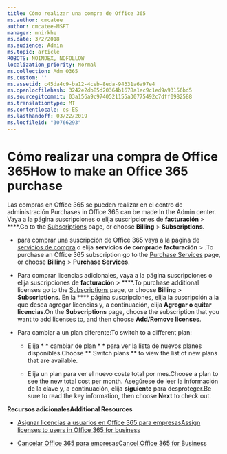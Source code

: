 ```yaml
---
title: Cómo realizar una compra de Office 365
ms.author: cmcatee
author: cmcatee-MSFT
manager: mnirkhe
ms.date: 3/2/2018
ms.audience: Admin
ms.topic: article
ROBOTS: NOINDEX, NOFOLLOW
localization_priority: Normal
ms.collection: Adm_O365
ms.custom: ''
ms.assetid: c45da4c9-ba12-4ceb-8eda-94331a6a97e4
ms.openlocfilehash: 3242e2db85d20364b1678a1ec9c1ed9a93156bd5
ms.sourcegitcommit: 03a156a9c9740521155a30775492c7dff0982588
ms.translationtype: MT
ms.contentlocale: es-ES
ms.lasthandoff: 03/22/2019
ms.locfileid: "30766293"
---
```

# <a name="how-to-make-an-office-365-purchase"></a><span data-ttu-id="28129-102">Cómo realizar una compra de Office 365</span><span class="sxs-lookup"><span data-stu-id="28129-102">How to make an Office 365 purchase</span></span>

<span data-ttu-id="28129-103">Las compras en Office 365 se pueden realizar en el centro de administración.</span><span class="sxs-lookup"><span data-stu-id="28129-103">Purchases in Office 365 can be made In the Admin center.</span></span> <span data-ttu-id="28129-104">Vaya a la [](https://go.microsoft.com/fwlink/p/?linkid=842054) página suscripciones o elija suscripciones de **facturación** \> \*\*\*\*.</span><span class="sxs-lookup"><span data-stu-id="28129-104">Go to the [Subscriptions](https://go.microsoft.com/fwlink/p/?linkid=842054) page, or choose **Billing** \> **Subscriptions**.</span></span>
  
- <span data-ttu-id="28129-105">para comprar una suscripción de Office 365 vaya a la página de [servicios de compra](https://go.microsoft.com/fwlink/p/?linkid=868433) o elija **servicios de compra**de **facturación** \> .</span><span class="sxs-lookup"><span data-stu-id="28129-105">To purchase an Office 365 subscription go to the [Purchase Services](https://go.microsoft.com/fwlink/p/?linkid=868433) page, or choose **Billing** \> **Purchase Services**.</span></span>
    
- <span data-ttu-id="28129-106">Para comprar licencias adicionales, vaya a [](https://go.microsoft.com/fwlink/p/?linkid=842054) la página suscripciones o elija suscripciones de **facturación** \> \*\*\*\*.</span><span class="sxs-lookup"><span data-stu-id="28129-106">To purchase additional licenses go to the [Subscriptions](https://go.microsoft.com/fwlink/p/?linkid=842054) page, or choose **Billing** \> **Subscriptions**.</span></span> <span data-ttu-id="28129-107">En la \*\*\*\* página suscripciones, elija la suscripción a la que desea agregar licencias y, a continuación, elija **Agregar o quitar licencias**.</span><span class="sxs-lookup"><span data-stu-id="28129-107">On the **Subscriptions** page, choose the subscription that you want to add licenses to, and then choose **Add/Remove licenses**.</span></span>
    
- <span data-ttu-id="28129-108">Para cambiar a un plan diferente:</span><span class="sxs-lookup"><span data-stu-id="28129-108">To switch to a different plan:</span></span>
    
  - <span data-ttu-id="28129-109">Elija \* \* cambiar de plan \* \* para ver la lista de nuevos planes disponibles.</span><span class="sxs-lookup"><span data-stu-id="28129-109">Choose \*\* Switch plans \*\* to view the list of new plans that are available.</span></span> 
    
  - <span data-ttu-id="28129-110">Elija un plan para ver el nuevo coste total por mes.</span><span class="sxs-lookup"><span data-stu-id="28129-110">Choose a plan to see the new total cost per month.</span></span> <span data-ttu-id="28129-111">Asegúrese de leer la información de la clave y, a continuación, elija **siguiente** para desproteger.</span><span class="sxs-lookup"><span data-stu-id="28129-111">Be sure to read the key information, then choose **Next** to check out.</span></span> 
    
 <span data-ttu-id="28129-112">**Recursos adicionales**</span><span class="sxs-lookup"><span data-stu-id="28129-112">**Additional Resources**</span></span>
  
- [<span data-ttu-id="28129-113">Asignar licencias a usuarios en Office 365 para empresas</span><span class="sxs-lookup"><span data-stu-id="28129-113">Assign licenses to users in Office 365 for business</span></span>](https://support.office.com/article/997596b5-4173-4627-b915-36abac6786dc)
    
- [<span data-ttu-id="28129-114">Cancelar Office 365 para empresas</span><span class="sxs-lookup"><span data-stu-id="28129-114">Cancel Office 365 for Business</span></span>](https://support.office.com/article/b1bc0bef-4608-4601-813a-cdd9f746709a)
    

